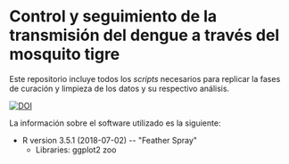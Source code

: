 # Control y seguimiento de la transmisión del dengue a través del mosquito tigre
Este repositorio incluye todos los *scripts* necesarios para replicar la fases de curación y limpieza de los datos y su respectivo análisis.

[![DOI](https://zenodo.org/badge/DOI/10.5281/zenodo.2545958.svg)](https://doi.org/10.5281/zenodo.2545958)

La información sobre el software utilizado es la siguiente:
- R version 3.5.1 (2018-07-02) -- "Feather Spray"
	- Libraries:
		ggplot2
		zoo
